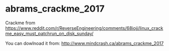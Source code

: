 # abrams_crackme_2017

Crackme from https://www.reddit.com/r/ReverseEngineering/comments/68iojj/linux_crackme_easy_must_patchrun_on_disk_sunday/

You can dowlnoad it from: http://www.mindcrash.ca/abrams_crackme_2017
